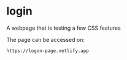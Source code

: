 # login

A webpage that is testing a few CSS features

The page can be accessed on:

    https://logon-page.netlify.app
